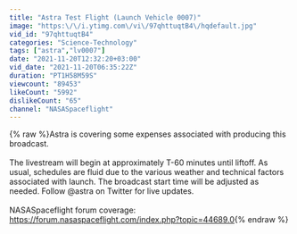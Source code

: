 ```yaml
---
title: "Astra Test Flight (Launch Vehicle 0007)"
image: "https:\/\/i.ytimg.com\/vi\/97qhttuqtB4\/hqdefault.jpg"
vid_id: "97qhttuqtB4"
categories: "Science-Technology"
tags: ["astra","lv0007"]
date: "2021-11-20T12:32:20+03:00"
vid_date: "2021-11-20T06:35:22Z"
duration: "PT1H58M59S"
viewcount: "89453"
likeCount: "5992"
dislikeCount: "65"
channel: "NASASpaceflight"
---
```

{% raw %}Astra is covering some expenses associated with producing this broadcast.<br /><br />The livestream will begin at approximately T-60 minutes until liftoff. As usual, schedules are fluid due to the various weather and technical factors associated with launch. The broadcast start time will be adjusted as needed. Follow @astra on Twitter for live updates.<br /><br />NASASpaceflight forum coverage: <a rel="nofollow" target="blank" href="https://forum.nasaspaceflight.com/index.php?topic=44689.0">https://forum.nasaspaceflight.com/index.php?topic=44689.0</a>{% endraw %}
